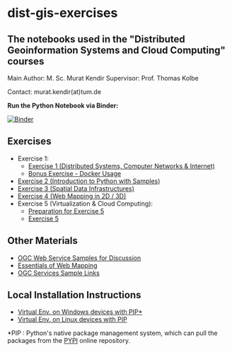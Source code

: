 # dist-gis-exercises

## The notebooks used in the "Distributed Geoinformation Systems and Cloud Computing" courses

Main Author: M. Sc. Murat Kendir
Supervisor: Prof. Thomas Kolbe

Contact: murat.kendir(at)tum.de

**Run the Python Notebook via Binder:**

[![Binder](https://mybinder.org/badge_logo.svg)](https://mybinder.org/v2/gh/muratkendir/dist-gis-exercises/main)


## Exercises

- Exercise 1:
  - [Exercise 1 (Distributed Systems, Computer Networks & Internet)](exercise1.md)
  - [Bonus Exercise - Docker Usage](exercise1-bns.md)
- [Exercise 2 (Introduction to Python with Samples)](exercise2.md)
- [Exercise 3 (Spatial Data Infrastructures)](exercise3.md)
- [Exercise 4 (Web Mapping in 2D / 3D)](exercise4.md)
- Exercise 5 (Virtualization & Cloud Computing):
    - [Preparation for Exercise 5](exercise5_preparation.md)
    - [Exercise 5](exercise5.md)

## Other Materials

- [OGC Web Service Samples for Discussion](samples_for_discussion.md)
- [Essentials of Web Mapping](essentials_of_web_mapping.md)
- [OGC Services Sample Links](ogc_services_samples.md)

## Local Installation Instructions

- [Virtual Env.  on Windows devices with PIP*](install_w_pip_on_win.md)
- [Virtual Env.  on Linux devices with PIP](install_w_pip_on_lnx.md)

*PIP : Python's native package management system, which can pull the packages from the [PYPI](https://pypi.org/) online repository.